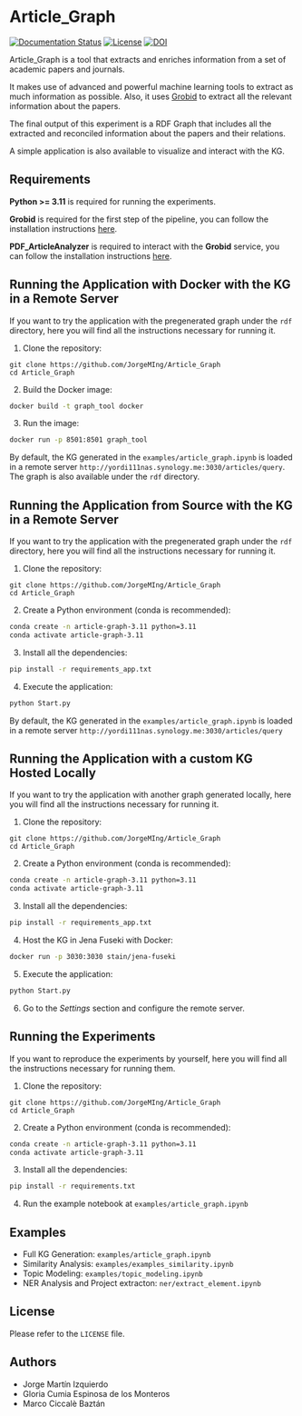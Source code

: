 # Article_Graph

[![Documentation Status](https://readthedocs.org/projects/article-graph-group-3/badge/?version=latest)](https://article-graph-group-3.readthedocs.io/en/latest/?badge=latest)
[![License](https://img.shields.io/badge/License-Apache_2.0-blue.svg)](https://opensource.org/licenses/Apache-2.0)
[![DOI](https://zenodo.org/badge/785346462.svg)](https://zenodo.org/doi/10.5281/zenodo.11242795)

Article_Graph is a tool that extracts and enriches information from a
set of academic papers and journals.

It makes use of advanced and powerful machine learning tools to extract
as much information as possible.
Also, it uses [Grobid](https://grobid.readthedocs.io/en/latest/) to
extract all the relevant information about the papers.

The final output of this experiment is a RDF Graph that includes all the
extracted and reconciled information about the papers and their relations.

A simple application is also available to visualize and interact with
the KG.

## Requirements

**Python >= 3.11** is required for running the experiments.

**Grobid** is required for the first step of the pipeline, you can
follow the installation instructions
[here](https://grobid.readthedocs.io/en/latest/Run-Grobid/).

**PDF_ArticleAnalyzer** is required to interact with the **Grobid** service,
you can follow the installation instructions
[here](https://github.com/JorgeMIng/PDF_ArticleAnlyzer).

## Running the Application with Docker with the KG in a Remote Server

If you want to try the application with the pregenerated graph under
the `rdf` directory, here you will find all the instructions necessary for
running it.

1. Clone the repository:

```
git clone https://github.com/JorgeMIng/Article_Graph
cd Article_Graph
```

2. Build the Docker image:

```bash
docker build -t graph_tool docker
```

3. Run the image:

```bash
docker run -p 8501:8501 graph_tool
```

By default, the KG generated in the `examples/article_graph.ipynb` is
loaded in a remote server `http://yordi111nas.synology.me:3030/articles/query`.
The graph is also available under the `rdf` directory.

## Running the Application from Source with the KG in a Remote Server

If you want to try the application with the pregenerated graph under
the `rdf` directory, here you will find all the instructions necessary for
running it.

1. Clone the repository:

```
git clone https://github.com/JorgeMIng/Article_Graph
cd Article_Graph
```

2. Create a Python environment (conda is recommended):

```bash
conda create -n article-graph-3.11 python=3.11
conda activate article-graph-3.11
```

3. Install all the dependencies:

```bash
pip install -r requirements_app.txt
```

4. Execute the application:

```bash
python Start.py
```

By default, the KG generated in the `examples/article_graph.ipynb` is
loaded in a remote server `http://yordi111nas.synology.me:3030/articles/query`

## Running the Application with a custom KG Hosted Locally

If you want to try the application with another graph generated locally,
here you will find all the instructions necessary for running it.

1. Clone the repository:

```
git clone https://github.com/JorgeMIng/Article_Graph
cd Article_Graph
```

2. Create a Python environment (conda is recommended):

```bash
conda create -n article-graph-3.11 python=3.11
conda activate article-graph-3.11
```

3. Install all the dependencies:

```bash
pip install -r requirements_app.txt
```

4. Host the KG in Jena Fuseki with Docker:

```bash
docker run -p 3030:3030 stain/jena-fuseki
```

5. Execute the application:

```bash
python Start.py
```

6. Go to the _Settings_ section and configure the remote server.

## Running the Experiments

If you want to reproduce the experiments by yourself, here you will find
all the instructions necessary for running them.

1. Clone the repository:

```
git clone https://github.com/JorgeMIng/Article_Graph
cd Article_Graph
```

2. Create a Python environment (conda is recommended):

```bash
conda create -n article-graph-3.11 python=3.11
conda activate article-graph-3.11
```

3. Install all the dependencies:

```bash
pip install -r requirements.txt
```

4. Run the example notebook at `examples/article_graph.ipynb`

## Examples

- Full KG Generation: `examples/article_graph.ipynb`
- Similarity Analysis: `examples/examples_similarity.ipynb`
- Topic Modeling: `examples/topic_modeling.ipynb`
- NER Analysis and Project extracton: `ner/extract_element.ipynb`

## License

Please refer to the `LICENSE` file.

## Authors

- Jorge Martín Izquierdo
- Gloria Cumia Espinosa de los Monteros
- Marco Ciccalè Baztán
